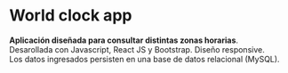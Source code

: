 # World clock app

**Aplicación diseñada para consultar distintas zonas horarias**.\
Desarollada con Javascript, React JS y Bootstrap. Diseño responsive.\
Los datos ingresados persisten en una base de datos relacional (MySQL).
